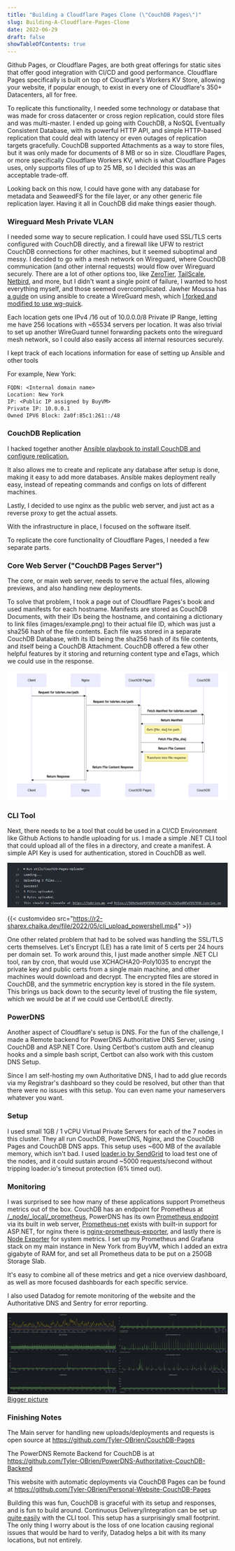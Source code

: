 ```yaml
---
title: "Building a Cloudflare Pages Clone (\"CouchDB Pages\")"
slug: Building-A-Cloudflare-Pages-Clone
date: 2022-06-29
draft: false
showTableOfContents: true
---
```


Github Pages, or Cloudflare Pages, are both great offerings for static sites that offer good integration with CI/CD and good performance. Cloudflare Pages specifically is built on top of Cloudflare's Workers KV Store, allowing your website, if popular enough, to exist in every one of Cloudflare's 350+ Datacenters, all for free.

To replicate this functionality, I needed some technology or database that was made for cross datacenter or cross region replication, could store files and was multi-master. I ended up going with CouchDB, a NoSQL Eventually Consistent Database, with its powerful HTTP API, and simple HTTP-based replication that could deal with latency or even outages of replication targets gracefully. CouchDB supported Attachments as a way to store files, but it was only made for documents of 8 MB or so in size. Cloudflare Pages, or more specifically Cloudflare Workers KV, which is what Cloudflare Pages uses, only supports files of up to 25 MB, so I decided this was an acceptable trade-off.

Looking back on this now, I could have gone with any database for metadata and SeaweedFS for the file layer, or any other generic file replication layer. Having it all in CouchDB did make things easier though.

### Wireguard Mesh Private VLAN

I needed some way to secure replication. I could have used SSL/TLS certs configured with CouchDB directly, and a firewall like UFW to restrict CouchDB connections for other machines, but it seemed suboptimal and messy. I decided to go with a mesh network on Wireguard, where CouchDB communication (and other internal requests) would flow over Wireguard securely. There are a lot of other options too, like [ZeroTier](https://www.zerotier.com/), [TailScale](https://tailscale.com/), [Netbird](https://netbird.io/), and more, but I didn't want a single point of failure, I wanted to host everything myself, and those seemed overcomplicated. Jawher Moussa has [a guide](https://jawher.me/wireguard-ansible-systemd-ubuntu/) on using ansible to create a WireGuard mesh, which [I forked and modified to use wg-quick](https://github.com/Tyler-OBrien/wireguard-mesh-network-ansible).  

Each location gets one IPv4 /16 out of 10.0.0.0/8 Private IP Range, letting me have 256 locations with ~65534 servers per location. It was also trivial to set up another WireGuard tunnel forwarding packets onto the wireguard mesh network, so I could also easily access all internal resources securely.


I kept track of each locations information for ease of setting up Ansible and other tools

For example, New York: 
```
FQDN: <Internal domain name>
Location: New York
IP: <Public IP assigned by BuyVM>
Private IP: 10.0.0.1 
Owned IPV6 Block: 2a0f:85c1:261::/48
```

### CouchDB Replication

I hacked together another [Ansible playbook to install CouchDB and configure replication.](https://github.com/Tyler-OBrien/automatic_couchdb_replication_ansible) 

It also allows me to create and replicate any database after setup is done, making it easy to add more databases. Ansible makes deployment really easy, instead of repeating commands and configs on lots of different machines.

Lastly, I decided to use nginx as the public web server, and just act as a reverse proxy to get the actual assets.

With the infrastructure in place, I focused on the software itself.

To replicate the core functionality of Cloudflare Pages, I needed a few separate parts.

### Core Web Server ("CouchDB Pages Server")

The core, or main web server, needs to serve the actual files, allowing previews, and also handling new deployments.

To solve that problem, I took a page out of Cloudflare Pages's book and used manifests for each hostname. Manifests are stored as CouchDB Documents, with their IDs being the hostname, and containing a dictionary to link files (images/example.png) to their actual file ID, which was just a sha256 hash of the file contents. Each file was stored in a separate CouchDB Database, with its ID being the sha256 hash of its file contents, and itself being a CouchDB Attachment. CouchDB offered a few other helpful features by it storing and returning content type and eTags, which we could use in the response.

![Sequence Diagram of Request](mermaid-diagram-2022-06-28-205108.png)


### CLI Tool

Next, there needs to be a tool that could be used in a CI/CD Environment like Github Actions to handle uploading for us. I made a simple .NET CLI tool that could upload all of the files in a directory, and create a manifest. A simple API Key is used for authentication, stored in CouchDB as well.

![Image of CLI](CLI.png)

{{< customvideo src="https://r2-sharex.chaika.dev/file/2022/05/cli_upload_powershell.mp4" >}}

One other related problem that had to be solved was handling the SSL/TLS certs themselves. Let's Encrypt (LE) has a rate limit of 5 certs per 24 hours per domain set. To work around this, I just made another simple .NET CLI tool, ran by cron, that would use XCHACHA20-Poly1035 to encrypt the private key and public certs from a single main machine, and other machines would download and decrypt. The encrypted files are stored in CouchDB, and the symmetric encryption key is stored in the file system. This brings us back down to the security level of trusting the file system, which we would be at if we could use Certbot/LE directly.



### PowerDNS

Another aspect of Cloudflare's setup is DNS. For the fun of the challenge, I made a Remote backend for PowerDNS Authoritative DNS Server, using CouchDB and ASP.NET Core. Using Certbot's custom auth and cleanup hooks and a simple bash script, Certbot can also work with this custom DNS Setup. 

Since I am self-hosting my own Authoritative DNS, I had to add glue records via my Registrar's dashboard so they could be resolved, but other than that there were no issues with this setup. You can even name your nameservers whatever you want.

### Setup

I used small 1GB / 1 vCPU Virtual Private Servers for each of the 7 nodes in this cluster. They all run CouchDB, PowerDNS, Nginx, and the CouchDB Pages and CouchDB DNS apps. This setup uses ~600 MB of the available memory, which isn't bad. I used [loader.io by SendGrid](https://loader.io/) to load test one of the nodes, and it could sustain around ~5000 requests/second without tripping loader.io's timeout protection (6% timed out).

### Monitoring

I was surprised to see how many of these applications support Prometheus metrics out of the box. CouchDB has an endpoint for Prometheus at [/_node/_local/_prometheus](https://docs.couchdb.org/en/3.2.0/api/server/common.html?highlight=Prometheus#get--_node-node-name-_prometheus), PowerDNS has its own [Prometheus endpoint](https://doc.powerdns.com/recursor/http-api/prometheus.html) via its built in web server, [Prometheus-net](https://github.com/prometheus-net/prometheus-net) exists with built-in support for ASP.NET, for nginx there is [nginx-prometheus-exporter](https://github.com/nginxinc/nginx-prometheus-exporter), and lastly there is [Node Exporter](https://github.com/prometheus/node_exporter) for system metrics. I set up my Prometheus and Grafana stack on my main instance in New York from BuyVM, which I added an extra gigabyte of RAM for, and set all Prometheus data to be put on a 250GB Storage Slab. 

It's easy to combine all of these metrics and get a nice overview dashboard, as well as more focused dashboards for each specific service.

I also used Datadog for remote monitoring of the website and the Authoritative DNS and Sentry for error reporting.

![Overview dashboard](grafana.png)
[Bigger picture](https://r2-sharex.chaika.dev/file/2022/05/grafana.png)


### Finishing Notes

The Main server for handling new uploads/deployments and requests is open source at https://github.com/Tyler-OBrien/CouchDB-Pages

The PowerDNS Remote Backend for CouchDB is at https://github.com/Tyler-OBrien/PowerDNS-Authoritative-CouchDB-Backend

This website with automatic deployments via CouchDB Pages can be found at https://github.com/Tyler-OBrien/Personal-Website-CouchDB-Pages

Building this was fun, CouchDB is graceful with its setup and responses, and is fun to build around. Continuous Delivery/Integration can be set up [quite easily](https://github.com/Tyler-OBrien/Personal-Website-CouchDB-Pages/blob/master/.github/workflows/couchdb_deploy.yml) with the CLI tool.  This setup has a surprisingly small footprint. The only thing I worry about is the loss of one location causing regional issues that would be hard to verify, Datadog helps a bit with its many locations, but not entirely.